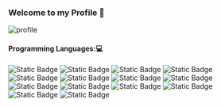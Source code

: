 ### Welcome to my Profile 👋


![profile](https://github.com/Joan2k2/Joan2k2/assets/73341459/7edd3641-9161-4269-97d2-d1ca2094f5d8)

#### Programming Languages:💻
![Static Badge](https://img.shields.io/badge/Javascript-%2341454A?logo=javascript&labelColor=%2341454A)
![Static Badge](https://img.shields.io/badge/Java-%23EF9421?logo=java)
![Static Badge](https://img.shields.io/badge/Html5-%23E34F26?logo=html5&labelColor=%232C2B29)
![Static Badge](https://img.shields.io/badge/Css3-%231572B6?logo=css3&labelColor=%2341454A)
![Static Badge](https://img.shields.io/badge/Php-%23777BB4?logo=php&labelColor=%2341454A)
![Static Badge](https://img.shields.io/badge/Node.js-%23339933?logo=nodedotjs&labelColor=%2341454A)
![Static Badge](https://img.shields.io/badge/Mongodb-%2347A248?logo=mongodb&labelColor=%232C2B29)
![Static Badge](https://img.shields.io/badge/Mariadb-%23003545?logo=mariadb&labelColor=%2341454A)
![Static Badge](https://img.shields.io/badge/Mysql-%234479A1?logo=mysql&labelColor=%2341454A)
![Static Badge](https://img.shields.io/badge/Firebase-%23FFCA28?logo=firebase&labelColor=%2341454A)
![Static Badge](https://img.shields.io/badge/Git-%23F05032?logo=git&labelColor=%2341454A)
![Static Badge](https://img.shields.io/badge/Sourcetree-%230052CC?logo=sourcetree&labelColor=%2341454A)
![Static Badge](https://img.shields.io/badge/Canva-%2300C4CC?logo=canva&labelColor=%2341454A)
![Static Badge](https://img.shields.io/badge/Trello-%230052CC?logo=trello&labelColor=%2341454A)









<!--
**Joan2k2/Joan2k2** is a ✨ _special_ ✨ repository because its `README.md` (this file) appears on your GitHub profile.

Here are some ideas to get you started:

- 🔭 I’m currently working on ...
- 🌱 I’m currently learning ...
- 👯 I’m looking to collaborate on ...
- 🤔 I’m looking for help with ...
- 💬 Ask me about ...
- 📫 How to reach me: ...
- 😄 Pronouns: ...
- ⚡ Fun fact: ...
-->
